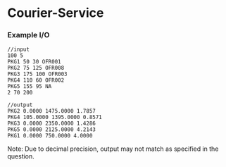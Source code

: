 # Courier-Service

### Example I/O

```
//input
100 5
PKG1 50 30 OFR001
PKG2 75 125 OFR008
PKG3 175 100 OFR003
PKG4 110 60 OFR002
PKG5 155 95 NA
2 70 200

//output
PKG2 0.0000 1475.0000 1.7857
PKG4 105.0000 1395.0000 0.8571
PKG3 0.0000 2350.0000 1.4286
PKG5 0.0000 2125.0000 4.2143
PKG1 0.0000 750.0000 4.0000
```

Note: Due to decimal precision, output may not match as specified in the question.